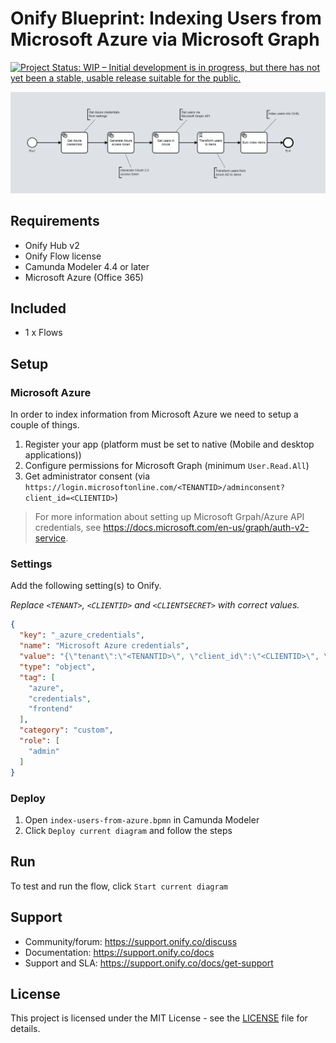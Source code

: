 # Onify Blueprint: Indexing Users from Microsoft Azure via Microsoft Graph

[![Project Status: WIP – Initial development is in progress, but there has not yet been a stable, usable release suitable for the public.](https://www.repostatus.org/badges/latest/wip.svg)](https://www.repostatus.org/#wip)

![alt text](flow.png "Flow")

## Requirements

* Onify Hub v2
* Onify Flow license
* Camunda Modeler 4.4 or later 
* Microsoft Azure (Office 365)

## Included

* 1 x Flows

## Setup

### Microsoft Azure

In order to index information from Microsoft Azure we need to setup a couple of things. 

1. Register your app (platform must be set to native (Mobile and desktop applications))
2. Configure permissions for Microsoft Graph (minimum `User.Read.All`)
3. Get administrator consent (via `https://login.microsoftonline.com/<TENANTID>/adminconsent?client_id=<CLIENTID>`)

> For more information about setting up Microsoft Grpah/Azure API credentials, see https://docs.microsoft.com/en-us/graph/auth-v2-service.

### Settings

Add the following setting(s) to Onify.

_Replace `<TENANT>`, `<CLIENTID>` and `<CLIENTSECRET>` with correct values._

```json
{
  "key": "_azure_credentials",
  "name": "Microsoft Azure credentials",
  "value": "{\"tenant\":\"<TENANTID>\", \"client_id\":\"<CLIENTID>\", \"client_secret\":\"<CLIENTSECRET>\"}",
  "type": "object",
  "tag": [
    "azure",
    "credentials",
    "frontend"
  ],
  "category": "custom",
  "role": [
    "admin"
  ]
}
```

### Deploy

1. Open `index-users-from-azure.bpmn` in Camunda Modeler
2. Click `Deploy current diagram` and follow the steps

## Run 

To test and run the flow, click `Start current diagram`

## Support

* Community/forum: https://support.onify.co/discuss
* Documentation: https://support.onify.co/docs
* Support and SLA: https://support.onify.co/docs/get-support

## License

This project is licensed under the MIT License - see the [LICENSE](LICENSE) file for details.
